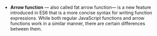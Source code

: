 - **Arrow function** — also called fat arrow function— is a new feature introduced in ES6 that is a more concise syntax for writing function expressions. 
While both regular JavaScript functions and arrow functions work in a similar manner, there are certain differences between them.

